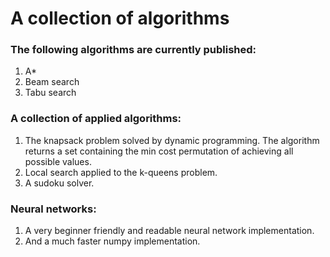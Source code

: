 # A collection of algorithms

### The following algorithms are currently published:
1. A*
2. Beam search
3. Tabu search

### A collection of applied algorithms:
1. The knapsack problem solved by dynamic programming. The algorithm returns a set containing the min cost permutation of achieving all possible values.
2. Local search applied to the k-queens problem.
3. A sudoku solver.

### Neural networks:
1. A very beginner friendly and readable neural network implementation.
2. And a much faster numpy implementation.
